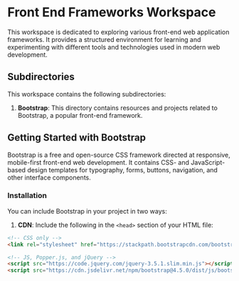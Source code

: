 # Front End Frameworks Workspace

This workspace is dedicated to exploring various front-end web application frameworks. It provides a structured environment for learning and experimenting with different tools and technologies used in modern web development.

## Subdirectories

This workspace contains the following subdirectories:

1. **Bootstrap**: This directory contains resources and projects related to Bootstrap, a popular front-end framework.

## Getting Started with Bootstrap

Bootstrap is a free and open-source CSS framework directed at responsive, mobile-first front-end web development. It contains CSS- and JavaScript-based design templates for typography, forms, buttons, navigation, and other interface components.

### Installation

You can include Bootstrap in your project in two ways:

1. **CDN**: Include the following in the `<head>` section of your HTML file:

```html
<!-- CSS only -->
<link rel="stylesheet" href="https://stackpath.bootstrapcdn.com/bootstrap/4.5.0/css/bootstrap.min.css">

<!-- JS, Popper.js, and jQuery -->
<script src="https://code.jquery.com/jquery-3.5.1.slim.min.js"></script>
<script src="https://cdn.jsdelivr.net/npm/bootstrap@4.5.0/dist/js/bootstrap.bundle.min.js"></script>